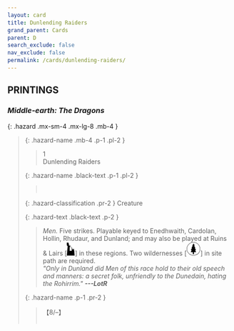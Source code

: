 ```yaml
---
layout: card
title: Dunlending Raiders
grand_parent: Cards
parent: D
search_exclude: false
nav_exclude: false
permalink: /cards/dunlending-raiders/
---
```


## PRINTINGS


### _Middle-earth: The Dragons_

{: .hazard .mx-sm-4 .mx-lg-8 .mb-4 }
> {: .hazard-name .mb-4 .p-1 .pl-2 }
> > <div class="hazard-mp">1</div>
> > <div class="card-name">Dunlending Raiders</div>
>
> {: .hazard-name .black-text .p-1 .pl-2 }
> > &nbsp;
>
> {: .hazard-classification .pr-2 }
> Creature
>
> {: .hazard-text .black-text .p-2 }
> > _Men._ Five strikes. Playable keyed to Enedhwaith, Cardolan, Hollin, Rhudaur, and Dunland; and may also be played at Ruins & Lairs \[![](/assets/images/ruinlair.svg)] in these regions. Two wildernesses \[![](/assets/images/wilderness.svg)] in site path are required. <br>_"Only in Dunland did Men of this race hold to their old speech and manners: a secret folk, unfriendly to the Dunedain, hating the Rohirrim."_ ***---&#65279;LotR*** 
>
> {: .hazard-name .p-1 .pr-2 }
> > <div class="card-shield">【8/&ndash;】</div>
> > <div class="card-corruption">&nbsp;</div>
